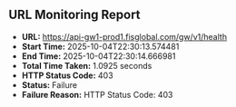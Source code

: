 ## URL Monitoring Report

- **URL:** https://api-gw1-prod1.fisglobal.com/gw/v1/health
- **Start Time:** 2025-10-04T22:30:13.574481
- **End Time:** 2025-10-04T22:30:14.666981
- **Total Time Taken:** 1.0925 seconds
- **HTTP Status Code:** 403
- **Status:** Failure
- **Failure Reason:** HTTP Status Code: 403
